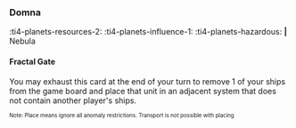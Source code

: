 ### Domna

:ti4-planets-resources-2: :ti4-planets-influence-1: :ti4-planets-hazardous: __|__ Nebula

#### Fractal Gate

You may exhaust this card at the end of your turn to remove 1 of your ships from the game board and place that unit in an adjacent system that does not contain another player's ships.

<sup><sub>Note: Place means ignore all anomaly restrictions. Transport is not possible with placing</sub></sup>